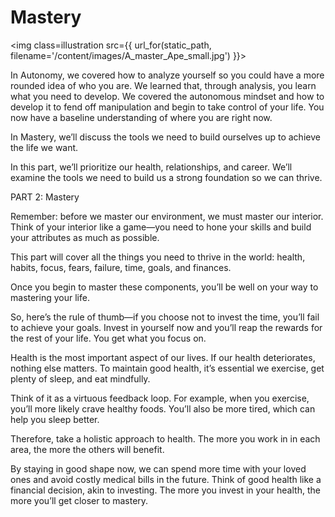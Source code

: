 ﻿# Mastery

<img class=illustration src={{ url_for(static_path, filename='/content/images/A_master_Ape_small.jpg') }}></img>

In Autonomy, we covered how to analyze yourself so you could have a more rounded idea of who you are. We learned that, through analysis, you learn what you need to develop. We covered the autonomous mindset and how to develop it to fend off manipulation and begin to take control of your life. You now have a baseline understanding of where you are right now. 

In Mastery, we’ll discuss the tools we need to build ourselves up to achieve the life we want.

In this part, we’ll prioritize our health, relationships, and career. We’ll examine the tools we need to build us a strong foundation so we can thrive.

PART 2: Mastery

Remember: before we master our environment, we must master our interior. Think of your interior like a game—you need to hone your skills and build your attributes as much as possible. 

This part will cover all the things you need to thrive in the world: health, habits, focus, fears, failure, time, goals, and finances. 

Once you begin to master these components, you’ll be well on your way to mastering your life. 

So, here’s the rule of thumb—if you choose not to invest the time, you’ll fail to achieve your goals. Invest in yourself now and you’ll reap the rewards for the rest of your life. You get what you focus on.

Health is the most important aspect of our lives. If our health deteriorates, nothing else matters. To maintain good health, it’s essential we exercise, get plenty of sleep, and eat mindfully. 

Think of it as a virtuous feedback loop. For example, when you exercise, you’ll more likely crave healthy foods. You’ll also be more tired, which can help you sleep better.

Therefore, take a holistic approach to health. The more you work in in each area, the more the others will benefit. 

By staying in good shape now, we can spend more time with your loved ones and avoid costly medical bills in the future. Think of good health like a financial decision, akin to investing. The more you invest in your health, the more you’ll get closer to mastery.


